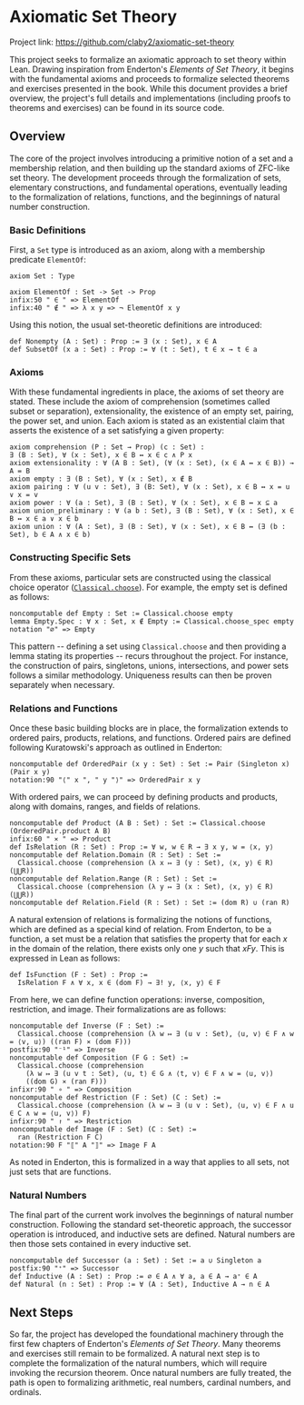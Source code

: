 # Axiomatic Set Theory

Project link: <https://github.com/claby2/axiomatic-set-theory>

This project seeks to formalize an axiomatic approach to set theory within Lean.
Drawing inspiration from Enderton's *Elements of Set Theory*, it begins with the fundamental axioms and proceeds to formalize selected theorems and exercises presented in the book. While this document provides a brief overview, the project's full details and implementations (including proofs to theorems and exercises) can be found in its source code.

## Overview

The core of the project involves introducing a primitive notion of a set and a membership relation, and then building up the standard axioms of ZFC-like set theory.
The development proceeds through the formalization of sets, elementary constructions, and fundamental operations, eventually leading to the formalization of relations, functions, and the beginnings of natural number construction.

### Basic Definitions

First, a `Set` type is introduced as an axiom, along with a membership predicate `ElementOf`:

```lean
axiom Set : Type

axiom ElementOf : Set -> Set -> Prop
infix:50 " ∈ " => ElementOf
infix:40 " ∉ " => λ x y => ¬ ElementOf x y
```

Using this notion, the usual set-theoretic definitions are introduced:

```lean
def Nonempty (A : Set) : Prop := ∃ (x : Set), x ∈ A
def SubsetOf (x a : Set) : Prop := ∀ (t : Set), t ∈ x → t ∈ a
```

### Axioms

With these fundamental ingredients in place, the axioms of set theory are stated.
These include the axiom of comprehension (sometimes called subset or separation), extensionality, the existence of an empty set, pairing, the power set, and union.
Each axiom is stated as an existential claim that asserts the existence of a set satisfying a given property:

```lean
axiom comprehension (P : Set → Prop) (c : Set) :
∃ (B : Set), ∀ (x : Set), x ∈ B ↔ x ∈ c ∧ P x
axiom extensionality : ∀ (A B : Set), (∀ (x : Set), (x ∈ A ↔ x ∈ B)) → A = B
axiom empty : ∃ (B : Set), ∀ (x : Set), x ∉ B
axiom pairing : ∀ (u v : Set), ∃ (B: Set), ∀ (x : Set), x ∈ B ↔ x = u ∨ x = v
axiom power : ∀ (a : Set), ∃ (B : Set), ∀ (x : Set), x ∈ B ↔ x ⊆ a
axiom union_preliminary : ∀ (a b : Set), ∃ (B : Set), ∀ (x : Set), x ∈ B ↔ x ∈ a ∨ x ∈ b
axiom union : ∀ (A : Set), ∃ (B : Set), ∀ (x : Set), x ∈ B ↔ (∃ (b : Set), b ∈ A ∧ x ∈ b)
```

### Constructing Specific Sets

From these axioms, particular sets are constructed using the classical choice operator ([`Classical.choose`](https://leanprover-community.github.io/mathlib4_docs/Init/Classical.html#Classical.choose)).
For example, the empty set is defined as follows:

```lean
noncomputable def Empty : Set := Classical.choose empty
lemma Empty.Spec : ∀ x : Set, x ∉ Empty := Classical.choose_spec empty
notation "∅" => Empty
```

This pattern -- defining a set using `Classical.choose` and then providing a lemma stating its properties -- recurs throughout the project.
For instance, the construction of pairs, singletons, unions, intersections, and power sets follows a similar methodology.
Uniqueness results can then be proven separately when necessary.

### Relations and Functions

Once these basic building blocks are in place, the formalization extends to ordered pairs, products, relations, and functions.
Ordered pairs are defined following Kuratowski's approach as outlined in Enderton:

```lean
noncomputable def OrderedPair (x y : Set) : Set := Pair (Singleton x) (Pair x y)
notation:90 "⟨" x ", " y "⟩" => OrderedPair x y
```

With ordered pairs, we can proceed by defining products and products, along with domains, ranges, and fields of relations.

```lean
noncomputable def Product (A B : Set) : Set := Classical.choose (OrderedPair.product A B)
infix:60 " ⨯ " => Product
def IsRelation (R : Set) : Prop := ∀ w, w ∈ R → ∃ x y, w = ⟨x, y⟩
noncomputable def Relation.Domain (R : Set) : Set :=
  Classical.choose (comprehension (λ x ↦ ∃ (y : Set), ⟨x, y⟩ ∈ R) (⋃⋃R))
noncomputable def Relation.Range (R : Set) : Set :=
  Classical.choose (comprehension (λ y ↦ ∃ (x : Set), ⟨x, y⟩ ∈ R) (⋃⋃R))
noncomputable def Relation.Field (R : Set) : Set := (dom R) ∪ (ran R)
```

A natural extension of relations is formalizing the notions of functions, which are defined as a special kind of relation. From Enderton, to be a function, a set must be a relation that satisfies the property that for each $x$ in the domain of the relation, there exists only one $y$ such that $xFy$.
This is expressed in Lean as follows:

```lean
def IsFunction (F : Set) : Prop :=
  IsRelation F ∧ ∀ x, x ∈ (dom F) → ∃! y, ⟨x, y⟩ ∈ F
```

From here, we can define function operations: inverse, composition, restriction, and image.
Their formalizations are as follows:

```lean
noncomputable def Inverse (F : Set) :=
  Classical.choose (comprehension (λ w ↦ ∃ (u v : Set), ⟨u, v⟩ ∈ F ∧ w = ⟨v, u⟩) ((ran F) ⨯ (dom F)))
postfix:90 "⁻¹" => Inverse
noncomputable def Composition (F G : Set) :=
  Classical.choose (comprehension
    (λ w ↦ ∃ (u v t : Set), ⟨u, t⟩ ∈ G ∧ ⟨t, v⟩ ∈ F ∧ w = ⟨u, v⟩)
    ((dom G) ⨯ (ran F)))
infixr:90 " ∘ " => Composition
noncomputable def Restriction (F : Set) (C : Set) :=
  Classical.choose (comprehension (λ w ↦ ∃ (u v : Set), ⟨u, v⟩ ∈ F ∧ u ∈ C ∧ w = ⟨u, v⟩) F)
infixr:90 " ↾ " => Restriction
noncomputable def Image (F : Set) (C : Set) :=
  ran (Restriction F C)
notation:90 F "⟦" A "⟧" => Image F A
```

As noted in Enderton, this is formalized in a way that applies to all sets, not just sets that are functions.

### Natural Numbers

The final part of the current work involves the beginnings of natural number construction.
Following the standard set-theoretic approach, the successor operation is introduced, and inductive sets are defined.
Natural numbers are then those sets contained in every inductive set.

```lean
noncomputable def Successor (a : Set) : Set := a ∪ Singleton a
postfix:90 "⁺" => Successor
def Inductive (A : Set) : Prop := ∅ ∈ A ∧ ∀ a, a ∈ A → a⁺ ∈ A
def Natural (n : Set) : Prop := ∀ (A : Set), Inductive A → n ∈ A
```

## Next Steps

So far, the project has developed the foundational machinery through the first few chapters of Enderton's *Elements of Set Theory*.
Many theorems and exercises still remain to be formalized.
A natural next step is to complete the formalization of the natural numbers, which will require invoking the recursion theorem.
Once natural numbers are fully treated, the path is open to formalizing arithmetic, real numbers, cardinal numbers, and ordinals.
